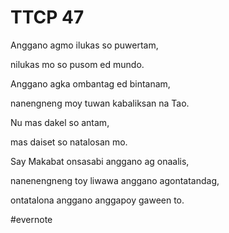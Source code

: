 # TTCP 47

Anggano agmo ilukas so puwertam,

nilukas mo so pusom ed mundo.

Anggano agka ombantag ed bintanam,

nanengneng moy tuwan kabaliksan na Tao.

Nu mas dakel so antam,

mas daiset so natalosan mo.

Say Makabat onsasabi anggano ag onaalis,

nanenengneng toy liwawa anggano agontatandag,

ontatalona anggano anggapoy gaween to.

\#evernote

